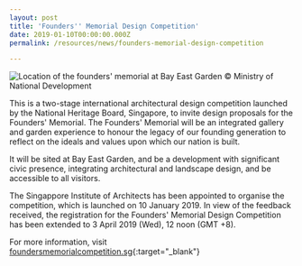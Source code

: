 ```yaml
---
layout: post
title: 'Founders'' Memorial Design Competition'
date: 2019-01-10T00:00:00.000Z
permalink: /resources/news/founders-memorial-design-competition

---
```


![Location of the founders' memorial at Bay East Garden](/images/Founders-memorial-design-competition.jpg)
© Ministry of National Development

This is a two-stage international architectural design competition launched by the National Heritage Board, Singapore, to invite design proposals for the Founders' Memorial. The Founders' Memorial will be an integrated gallery and garden experience to honour the legacy of our founding generation to reflect on the ideals and values upon which our nation is built. 

It will be sited at Bay East Garden, and be a development with significant civic presence, integrating architectural and landscape design, and be accessible to all visitors. 

The Singappore Institute of Architects has been appointed to organise the competition, which is launched on 10 January 2019. In view of the feedback received, the registration for the Founders' Memorial Design Competition has been extended to 3 April 2019 (Wed), 12 noon (GMT +8).

For more information, visit [foundersmemorialcompetition.sg](https://www.foundersmemorial.sg/){:target="_blank"} 


